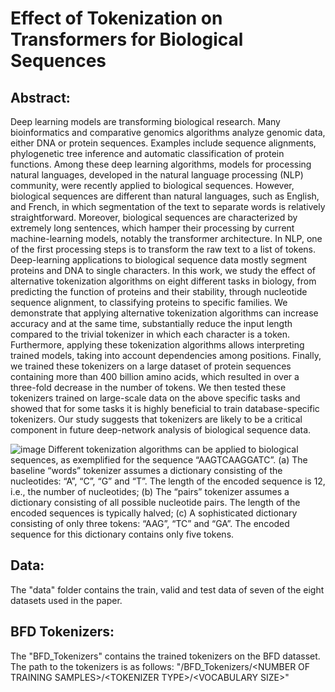 # Effect of Tokenization on Transformers for Biological Sequences
## Abstract:
Deep learning models are transforming biological research. Many bioinformatics and comparative genomics algorithms analyze genomic data, either DNA or protein sequences. Examples include sequence alignments, phylogenetic tree inference and automatic classification of protein functions. Among these deep learning algorithms, models for processing natural languages, developed in the natural language processing (NLP) community, were recently applied to biological sequences.  However, biological sequences are different than natural languages, such as English, and French, in which segmentation of the text to separate words is relatively straightforward. Moreover, biological sequences are characterized by extremely long sentences, which hamper their processing by current machine-learning models, notably the transformer architecture. In NLP, one of the first processing steps is to transform the raw text to a list of tokens. Deep-learning applications to biological sequence data mostly segment proteins and DNA to single characters. In this work, we study the effect of alternative tokenization algorithms on eight different tasks in biology, from predicting the function of proteins and their stability, through nucleotide sequence alignment, to classifying proteins to specific families. We demonstrate that applying alternative tokenization algorithms can increase accuracy and at the same time, substantially reduce the input length compared to the trivial tokenizer in which each character is a token. Furthermore, applying these tokenization algorithms allows interpreting trained models, taking into account dependencies among positions. Finally, we trained these tokenizers on a large dataset of protein sequences containing more than 400 billion amino acids, which resulted in over a three-fold decrease in the number of tokens. We then tested these tokenizers trained on large-scale data on the above specific tasks and showed that for some tasks it is highly beneficial to train database-specific tokenizers. Our study suggests that tokenizers are likely to be a critical component in future deep-network analysis of biological sequence data. 

![image](https://github.com/idotan286/BiologicalTokenizers/assets/58917533/d69893e2-7114-41a8-8d46-9b025b2d2840)
Different tokenization algorithms can be applied to biological sequences, as exemplified for the sequence “AAGTCAAGGATC”. (a) The baseline “words” tokenizer assumes a dictionary consisting of the nucleotides: “A”, “C”, “G” and “T”. The length of the encoded sequence is 12, i.e., the number of nucleotides; (b) The “pairs” tokenizer assumes a dictionary consisting of all possible nucleotide pairs. The length of the encoded sequences is typically halved; (c) A sophisticated dictionary consisting of only three tokens: “AAG”, “TC” and “GA”. The encoded sequence for this dictionary contains only five tokens.

## Data:
The "data" folder contains the train, valid and test data of seven of the eight datasets used in the paper.

## BFD Tokenizers:
The "BFD_Tokenizers" contains the trained tokenizers on the BFD datasset. The path to the tokenizers is as follows: "/BFD_Tokenizers/\<NUMBER OF TRAINING SAMPLES\>/\<TOKENIZER TYPE\>/\<VOCABULARY SIZE\>"
